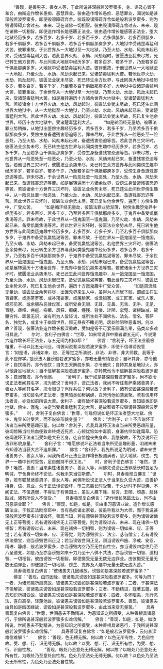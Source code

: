 <!-- { "loadSidebar": true } -->
　　“善现，是善男子、善女人等，于此所说甚深般若波罗蜜多，身、语及心皆不和合，由斯造作增长愚痴、恶慧罪业。彼由造作增长愚痴、恶慧罪业，闻说如是甚深般若波罗蜜多，即便毁谤障碍弃舍。彼既毁谤障碍弃舍如是般若波罗蜜多，则为毁谤障碍弃舍过去、未来、现在诸佛一切相智。彼由毁谤障碍弃舍过去、未来、现在诸佛一切相智，即便造作增长能感匮正法业。彼由造作增长能感匮正法业，堕大地狱经历多岁，若多百岁、若多千岁、若多百千岁、若多俱胝岁、若多百俱胝岁、若多千俱胝岁、若多百千俱胝岁、若多百千俱胝那庾多岁，大地狱中受诸楚毒猛利大苦。彼罪重故，于此世界从一大地狱至一大地狱，乃至火劫、水劫、风劫未起已来，受诸楚毒猛利大苦。若此世界火劫、水劫、风劫起时，彼匮法业犹未尽故，死已转生他方世界，与此同类大地狱中经历多岁，若多百岁、若多千岁，乃至若多百千俱胝那庾多岁，大地狱中受诸楚毒猛利大苦。彼罪重故，于他世界从一大地狱至一大地狱，乃至火劫、水劫、风劫未起已来，受诸楚毒猛利大苦。若他世界火劫、水劫、风劫起时，彼匮法业犹未尽故，死已转生余方世界，与此同类大地狱中经历多岁，若多百岁、若多千岁，乃至若多百千俱胝那庾多岁，大地狱中受诸楚毒猛利大苦。彼罪重故，于余世界从一大地狱至一大地狱，乃至火劫、水劫、风劫未起已来，受诸楚毒猛利大苦。如是展转遍历十方诸余世界大地狱中，受诸楚毒猛利大苦。若彼诸余十方世界火劫、水劫、风劫起时，彼匮法业犹未尽故，死已还生此间世界大地狱中，从一大地狱至一大地狱，乃至火劫、水劫、风劫未起已来，受诸楚毒猛利大苦。若此世界火劫、水劫、风劫起时，彼匮法业犹未尽故，死已复生他余世界，经历十方大地狱中，受诸楚毒猛利大苦。
　　“如是轮回经无量劫，彼匮法罪业势稍微，从地狱出堕傍生趣经历多岁，若多百岁、若多千岁，乃至若多百千俱胝那庾多岁，受傍生身备遭残害恐迫等苦。罪未尽故，于此世界从一险恶处至一险恶处，乃至火劫、水劫、风劫未起已来，备遭残害恐迫等苦。若此世界三灾坏时，彼匮法业余势未尽，死已转生他方世界与此同类傍生趣中经历多岁，若多百岁、若多千岁，乃至若多百千俱胝那庾多岁，受傍生身备遭残害恐迫等苦。罪未尽故，于他世界从一险恶处至一险恶处，乃至火劫、水劫、风劫未起已来，备遭残害恐迫等苦。若他世界三灾坏时，彼匮法业余势未尽，死已转生余方世界与此同类傍生趣中经历多岁，若多百岁、若多千岁，乃至若多百千俱胝那庾多岁，受傍生身备遭残害恐迫等苦。罪未尽故，于余世界从一险恶处至一险恶处，乃至火劫、水劫、风劫未起已来，备遭残害恐迫等苦。如是展转遍历十方诸余世界，受傍生身备遭残害恐迫等苦。若彼诸余十方世界三灾坏时，彼匮法业余势未尽，死已还生此间世界傍生趣中，从一险恶处至一险恶处，乃至火劫、水劫、风劫未起已来，备遭残害恐迫等苦。若此世界三灾坏时，彼匮法业余势未尽，死已复生他余世界，遍历十方傍生趣中，广受众苦。
　　“如是循环经无量劫，彼匮法罪业势渐薄，脱傍生趣堕鬼界中经历多岁，若多百岁、若多千岁，乃至若多百千俱胝那庾多岁，于鬼界中备受饥羸焦渴等苦。罪未尽故，于此世界从一饿鬼国至一饿鬼国，乃至火劫、水劫、风劫未起已来，备受饥羸焦渴等苦。若此世界三灾坏时，彼匮法业余势未尽，死已转生他方世界与此同类饿鬼趣中经历多岁，若多百岁、若多千岁，乃至若多百千俱胝那庾多岁，于鬼界中备受饥羸焦渴等苦。罪未尽故，于他世界从一饿鬼国至一饿鬼国，乃至火劫、水劫、风劫未起已来，备受饥羸焦渴等苦。若他世界三灾坏时，彼匮法业余势未尽，死已转生余方世界与此同类饿鬼趣中经历多岁，若多百岁、若多千岁，乃至若多百千俱胝那庾多岁，于鬼界中备受饥羸焦渴等苦。罪未尽故，于余世界从一饿鬼国至一饿鬼国，乃至火劫、水劫、风劫未起已来，备受饥羸焦渴等苦。如是展转遍历十方诸余世界，于鬼界中备受饥羸焦渴等苦。若彼诸余十方世界三灾坏时，彼匮法业余势未尽，死已还生此间世界饿鬼趣中，从一饿鬼国至一饿鬼国，乃至火劫、水劫、风劫未起已来，备受饥羸焦渴等苦。若此世界三灾坏时，彼匮法业余势未尽，死已复生他余世界，遍历十方饿鬼趣中广受众苦。
　　“如是周流经无量劫，彼匮法业余势将尽，出饿鬼界来生人中，虽得为人而居下贱，谓或生在生盲聋家，或旃荼罗家、或补羯娑家、或屠脍家、或渔猎家、或工匠家、或乐人家、或邪见家、或余猥杂恶律仪家，或所受身无眼、无耳、无鼻、无舌、无手、无足、盲瞎、聋哑、痈疽、疥癞、风狂、癫痫、癃残、背偻、矬陋、挛躄、诸根缺减、黧黮穷悴、顽嚣无识，诸有所为人皆轻诮，或所生处不闻佛名、法名、僧名、菩萨名、独觉名，或复生于幽暗世界，恒无昼夜不睹光明，居处险阻秽恶毒刺。何以故？善现，彼匮法业造作增长极深重故，受如是等不可爱乐圆满苦果，品类众多难可具说。”
　　尔时，舍利子白佛言：“世尊，如来常说罪中重者谓五无间，今说第六造作增长坏正法业，与五无间为相似耶？”
　　佛言：“舍利子，坏正法业最极粗重，不可以比五无间业。谓彼闻说甚深般若波罗蜜多，即便不信诽谤毁訾言：‘如是语，非诸如来、应、正等觉之所演说，非法、非律、非大师教，我等于此不应修学。’是谤法人自谤般若波罗蜜多，亦教无量有情毁谤；自坏其身，亦令他坏；自饮毒药，亦令他饮；自失生天解脱乐果，亦令他失；自持其身足地狱火，亦以他身足地狱火；自不信解甚深般若波罗蜜多，亦转教他令不信解甚深般若波罗蜜多；自溺苦海，亦令他溺。
　　“舍利子，我于如是甚深般若波罗蜜多，尚不欲令谤正法者闻其名字，况为彼说？舍利子，谤正法者，我尚不听住菩萨乘诸善男子、善女人等闻其名字，况令眼见？岂许共住？何以故？舍利子，诸有谤毁甚深般若波罗蜜多，当知彼名坏正法者，堕黑暗类如秽蜗螺，自污污他如溃粪聚。若有信用坏法者言，亦受如前所说大苦。舍利子，诸有破坏甚深般若波罗蜜多，当知彼类即是地狱、傍生、饿鬼，决定当受极重猛利无边大苦，是故智者不应毁谤甚深般若波罗蜜多。”
　　时，舍利子复白佛言：“世尊，何缘但说如是坏正法者堕大地狱、傍生、鬼界长时受苦，而不说彼形貌身量？”
　　佛言：“舍利子，止！不应说坏正法者当来所受恶趣形量。何以故？舍利子，若我具说坏正法者当来所受恶趣形量，彼闻惊怖当吐热血便致命终或近死苦，心顿忧恼如中毒箭，身渐枯悴如逢霜草。恐彼闻说坏正法者当受如是大丑苦身，徒自惊惶丧失身命，我愍彼故，不为汝说坏正法罪形貌身量。”
　　舍利子言：“唯愿佛说坏正法者当来所受恶趣形量，明诫未来令知谤法当获大苦不造斯罪。”
　　佛言：“舍利子，我先所说足为明诫，谓未来世诸善男子、善女人等，闻我所说坏正法业造作增长极圆满者，堕大地狱、傍生、鬼界一一趣中长时受苦，足自兢持不谤正法。”
　　时，舍利子便白佛言：“唯然，世尊！唯然，善逝！当来素性诸善男子、善女人等，闻佛先说谤正法罪感长时苦足为明诫，宁舍身命终不谤法，勿我未来当受斯苦。”
　　尔时，具寿善现白佛言：“世尊，若有聪慧诸善男子、善女人等，闻佛所说谤正法人于当来世久受大苦，应善护持身、语、意业，勿于正法诽谤毁坏，堕三恶趣长时受苦，于久远时不得见佛、不闻正法、不值遇僧，不得生于有佛国土，虽生人趣下贱、贫穷、丑陋、顽愚、肢体缺减，诸有所说人不信受。”
　　具寿善现复白佛言：“造作增长感匮法业，岂不由习恶语业耶？”
　　佛言：“善现，如是，如是，实由串习恶语业故，造作增长感匮法业。于我正法毗奈耶中，当有愚痴诸出家者，彼虽称我以为大师，而于我说甚深般若波罗蜜多诽谤毁坏。善现当知，若有谤毁甚深般若波罗蜜多，则为谤毁诸佛无上正等菩提；若有谤毁诸佛无上正等菩提，则为谤毁过去、未来、现在诸佛一切相智；若有谤毁过去、未来、现在诸佛一切相智，则为谤毁一切如来、应、正等觉；若有谤毁一切如来、应、正等觉，则为谤毁佛宝、法宝、苾刍僧宝；若有谤毁佛法僧宝，则当谤毁世间正见；若当谤毁世间正见，则当谤毁布施、净戒、安忍、精进、静虑、般若波罗蜜多，亦当谤毁内空乃至无性自性空，亦当谤毁四念住乃至八圣道支，如是乃至亦当谤毁如来十力乃至十八佛不共法，亦当谤毁一切智、道相智、一切相智。彼由谤毁一切相智，即便摄受无量无数无边罪业。由彼摄受无量无数无边罪业，即便摄受一切地狱、傍生、鬼界及人趣中无量无数无边大苦。”
　　具寿善现复白佛言：“彼诸愚夫几因缘故，谤毁如是甚深般若波罗蜜多？”
　　佛言：“善现，由四因缘，彼诸愚夫谤毁如是甚深般若波罗蜜多。何等为四？一者、为诸邪魔所扇惑故，彼诸愚夫谤毁如是甚深般若波罗蜜多；二者、于甚深法不信解故，彼诸愚夫谤毁如是甚深般若波罗蜜多；三者、不勤精进，耽著五蕴，诸恶知识所摄受故，彼诸愚夫谤毁如是甚深般若波罗蜜多；四者、多怀瞋恚，乐行恶法，喜自高举，轻蔑他故，彼诸愚夫谤毁如是甚深般若波罗蜜多。善现，彼诸愚夫由具如是四因缘故，谤毁如是甚深般若波罗蜜多，由此当来受无量苦。”
　　具寿善现复白佛言：“世尊，世间愚夫不勤精进，为恶知识之所摄受，未种善根具诸恶行，于佛所说甚深般若波罗蜜多实难信解。”
　　佛言：“善现，如是，如是，如汝所说，世间愚夫不勤精进，为恶知识之所摄受，未种善根具诸恶行，于我所说甚深般若波罗蜜多实难信解。”
　　具寿善现复白佛言：“如是般若波罗蜜多，云何甚深难信难解？”
　　佛言：“善现，色无缚无解。何以故？以色无所有性，为色自性故。受、想、行、识无缚无解。何以故？以受、想、行、识无所有性，为受、想、行、识自性故。
　　“善现，眼处乃至意处无缚无解。何以故？以眼处乃至意处无所有性，为眼处乃至意处自性故。色处乃至法处无缚无解。何以故？以色处乃至法处无所有性，为色处乃至法处自性故。
